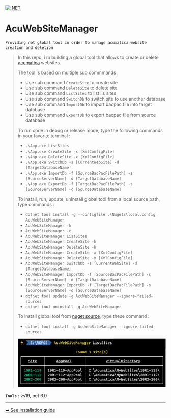 ﻿[![.NET](https://github.com/aimenux/AcuWebSiteManager/actions/workflows/ci.yml/badge.svg)](https://github.com/aimenux/AcuWebSiteManager/actions/workflows/ci.yml)

# AcuWebSiteManager
```
Providing net global tool in order to manage acumatica website creation and deletion
```

> In this repo, i m building a global tool that allows to create or delete [acumatica](https://www.acumatica.com/) websites.
>
> The tool is based on multiple sub commmands :
> - Use sub command `CreateSite` to create site
> - Use sub command `DeleteSite` to delete site
> - Use sub command `ListSites` to list iis sites
> - Use sub command `SwitchDb` to switch site to use another database
> - Use sub command `ImportDb` to import bacpac file into target database
> - Use sub command `ExportDb` to export bacpac file from source database
>
> To run code in debug or release mode, type the following commands in your favorite terminal : 
> - `.\App.exe ListSites`
> - `.\App.exe CreateSite -x [XmlConfigFile]`
> - `.\App.exe DeleteSite -x [XmlConfigFile]`
> - `.\App.exe SwitchDb -s [CurrentWebSite] -d [TargetDatabaseName]`
> - `.\App.exe ImportDb -f [SourceBacPacFilePath] -s [SourceServerName] -d [TargetDatabaseName]`
> - `.\App.exe ExportDb -f [TargetBacPacFilePath] -s [SourceServerName] -d [SourceDatabaseName]`
>
> To install, run, update, uninstall global tool from a local source path, type commands :
> - `dotnet tool install -g --configfile .\Nugets\local.config AcuWebSiteManager`
> - `AcuWebSiteManager -h`
> - `AcuWebSiteManager -c`
> - `AcuWebSiteManager ListSites`
> - `AcuWebSiteManager CreateSite -h`
> - `AcuWebSiteManager DeleteSite -h`
> - `AcuWebSiteManager CreateSite -x [XmlConfigFile]`
> - `AcuWebSiteManager DeleteSite -x [XmlConfigFile]`
> - `AcuWebSiteManager SwitchDb -s [CurrentWebSite] -d [TargetDatabaseName]`
> - `AcuWebSiteManager ImportDb -f [SourceBacPacFilePath] -s [SourceServerName] -d [TargetDatabaseName]`
> - `AcuWebSiteManager ExportDb -f [TargetBacPacFilePath] -s [SourceServerName] -d [SourceDatabaseName]`
> - `dotnet tool update -g AcuWebSiteManager --ignore-failed-sources`
> - `dotnet tool uninstall -g AcuWebSiteManager`
>
> To install global tool from [nuget source](https://www.nuget.org/packages/AcuWebSiteManager), type these command :
> - `dotnet tool install -g AcuWebSiteManager --ignore-failed-sources`
>
>
> ![ListSitesScreen](Screenshots/ListSitesScreen.png)
>

**`Tools`** : vs19, net 6.0

---

<div style="display: flex; justify-content: space-between">
  <a href="./INSTALLATION-GUIDE.md"> ➡ See installation guide </a>
</div>
